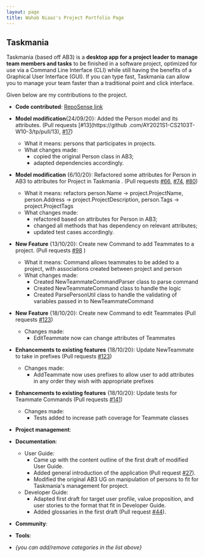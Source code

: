```yaml
---
layout: page
title: Wahab Niaaz's Project Portfolio Page
---
```


## Taskmania

Taskmania (based off AB3) is a **desktop app for a project leader to manage team members and tasks** to be finished in a
 software project, optimized for use via a Command Line Interface (CLI) while still having the benefits of a 
 Graphical User Interface (GUI). If you can type fast, Taskmania can allow you to manage your team faster than 
 a traditional point and click interface.
 
Given below are my contributions to the project.

* **Code contributed**: [RepoSense link](https://nus-cs2103-ay2021s1.github.io/tp-dashboard/#breakdown=true&search=&sort=groupTitle&sortWithin=title&since=2020-08-14&timeframe=commit&mergegroup=&groupSelect=groupByRepos&checkedFileTypes=docs~functional-code~test-code~other&tabOpen=true&tabType=authorship&zFR=false&tabAuthor=GeNiaaz&tabRepo=AY2021S1-CS2103T-W10-3%2Ftp%5Bmaster%5D&authorshipIsMergeGroup=false&authorshipFileTypes=docs~functional-code~test-code)

* **Model modification**{24/09/20}: Added the Person model and its attributes. (Pull requests [\#13](https://github
.com/AY2021S1-CS2103T-W10-3/tp/pull/13), [\#17](https://github.com/AY2021S1-CS2103T-W10-3/tp/pull/17))
  * What it means: persons that participates in projects.
  * What changes made: 
    * copied the original Person class in AB3;
    * adapted dependencies accordingly. 

* **Model modification** {6/10/20}: Refactored some attributes for Person in AB3 to attributes for Project in Taskmania
. (Pull requests [\#66](https://github.com/AY2021S1-CS2103T-W10-3/tp/pull/66), [\#74](https://github.com/AY2021S1-CS2103T-W10-3/tp/pull/66), [\#80](https://github.com/AY2021S1-CS2103T-W10-3/tp/pull/80))
  * What it means: refactors person.Name -> project.ProjectName, person.Address -> project.ProjectDescription, person.Tags -> project.ProjectTags
  * What changes made: 
    * refactored based on attributes for Person in AB3;
    * changed all methods that has dependency on relevant attributes;
    * updated test cases accordingly.

* **New Feature** {13/10/20}: Create new Command to add Teammates to a project. (Pull requests [\#98](https://github.com/AY2021S1-CS2103T-W10-3/tp/pull/98) )
  * What it means: Command allows teammates to be added to a project, with associations created between project and
   person
  * What changes made:
    * Created NewTeammateCommandParser class to parse command
    * Created NewTeammateCommand class to handle the logic
    * Created ParsePersonUtil class to handle the validating of variables passed in to NewTeammateCommand  
    
* **New Feature** {18/10/20}: Create new Command to edit Teammates  (Pull requests [\#123](https://github.com/AY2021S1-CS2103T-W10-3/tp/pul/123))
  * Changes made: 
    * EditTeammate now can change attributes of Teammates

* **Enhancements to existing features** {18/10/20}: Update NewTeammate to take in prefixes (Pull requests [\#123](https://github.com/AY2021S1-CS2103T-W10-3/tp/pull/123))
  * Changes made: 
    * AddTeammate now uses prefixes to allow user to add attributes in any order they wish with appropriate prefixes

* **Enhancements to existing features** {18/10/20}: Update tests for Teammate Commands (Pull requests [\#141](https://github.com/AY2021S1-CS2103T-W10-3/tp/pull/123))
  * Changes made: 
    * Tests added to increase path coverage for Teammate classes

* **Project management**:




* **Documentation**:
  * User Guide:
    * Came up with the content outline of the first draft of modified User Guide.
    * Added general introduction of the application (Pull request [\#27](https://github.com/AY2021S1-CS2103T-W10-3/tp/pull/27)).
    * Modified the original AB3 UG on manipulation of persons to fit for Taskmania's management for project.
  * Developer Guide:
    * Adapted first draft for target user profile, value proposition, and user stories to the format that fit in Developer Guide.
    * Added glossaries in the first draft (Pull request [\#44](https://github.com/AY2021S1-CS2103T-W10-3/tp/pull/44)).

* **Community**:

* **Tools**:

* _{you can add/remove categories in the list above}_